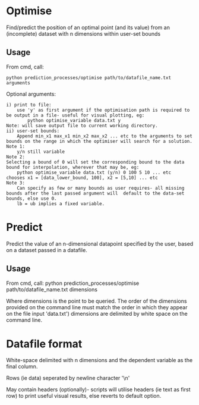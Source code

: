 # Optimise
Find/predict the position of an optimal point (and its value) from an (incomplete) dataset with n dimensions within user-set bounds 

## Usage
From cmd, call:

	python prediction_processes/optimise path/to/datafile_name.txt arguments

Optional arguments: 

	i) print to file:
		use 'y' as first argument if the optimisation path is required to be output in a file- useful for visual plotting, eg:
			python optimise_variable data.txt y
	Note: will save output file to current working directory.
	ii) user-set bounds:
		Append min_x1 max_x1 min_x2 max_x2 ... etc to the arguments to set bounds on the range in which the optimiser will search for a solution. 
	Note 1:
		y/n still variable
	Note 2:
	Selecting a bound of 0 will set the corresponding bound to the data bound for interpolation, wherever that may be, eg:
		python optimise_variable data.txt (y/n) 0 100 5 10 ... etc
	chooses x1 = [data_lower_bound, 100], x2 = [5,10] ... etc
	Note 3: 
		Can specify as few or many bounds as user requires- all missing bounds after the last passed argument will  default to the data-set bounds, else use 0.
		lb = ub implies a fixed variable.

# Predict
Predict the value of an n-dimensional datapoint specified by the user, based on a dataset passed in a datafile.

## Usage
From cmd, call:
	python prediction_processes/optimise path/to/datafile_name.txt dimensions
	
Where dimensions is the point to be queried.
The order of the dimensions provided on the command line must match the order in which they appear on the file input 'data.txt')
dimensions are delimited by white space on the command line.


# Datafile format
White-space delimited with n dimensions and the dependent variable as the final column. 

Rows (ie data) seperated by newline character '\n'

May contain headers (optionally)- scripts will utilise headers (ie text as first row) to print useful visual results, else reverts to default option.
